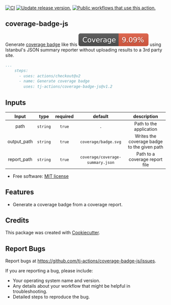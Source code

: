 [![CI](https://github.com/tj-actions/coverage-badge-js/actions/workflows/test.yml/badge.svg)](https://github.com/tj-actions/coverage-badge-js/actions/workflows/test.yml) [![Update release version.](https://github.com/tj-actions/coverage-badge-js/actions/workflows/sync-release-version.yml/badge.svg)](https://github.com/tj-actions/coverage-badge-js/actions/workflows/sync-release-version.yml) <a href="https://github.com/search?q=tj-actions+coverage-badge-js+path%3A.github%2Fworkflows+language%3AYAML&type=code" target="_blank" title="Public workflows that use this action."><img src="https://img.shields.io/endpoint?url=https%3A%2F%2Fapi-git-master.endbug.vercel.app%2Fapi%2Fgithub-actions%2Fused-by%3Faction%3Dtj-actions%2Fcoverage-badge-js%26badge%3Dtrue" alt="Public workflows that use this action."></a>

coverage-badge-js
-----------------

Generate [coverage badge](https://www.npmjs.com/package/make-coverage-badge) like this ![coverage badge](./test-app/coverage/badge.svg) using Istanbul's JSON summary reporter without uploading results to a 3rd party site.

```yaml
...
    steps:
      - uses: actions/checkout@v2
      - name: Generate coverage badge
        uses: tj-actions/coverage-badge-js@v1.2
```


## Inputs

|   Input       |    type    |  required      |  default                              |  description  |
|:-------------:|:-----------:|:-------------:|:-------------------------------------:|:-------------:|
| path          |  `string`    |    `true`    |          `.`                          | Path to the application                      |
| output_path   |  `string`    |    `true`    |     `coverage/badge.svg`              | Writes the coverage badge to the given path  |
| report_path   |  `string`    |    `true`    |     `coverage/coverage-summary.json`  | Path to a coverage report file               |


* Free software: [MIT license](LICENSE)

Features
--------

* Generate a coverage badge from a coverage report.


Credits
-------

This package was created with [Cookiecutter](https://github.com/cookiecutter/cookiecutter).



Report Bugs
-----------

Report bugs at https://github.com/tj-actions/coverage-badge-js/issues.

If you are reporting a bug, please include:

* Your operating system name and version.
* Any details about your workflow that might be helpful in troubleshooting.
* Detailed steps to reproduce the bug.
